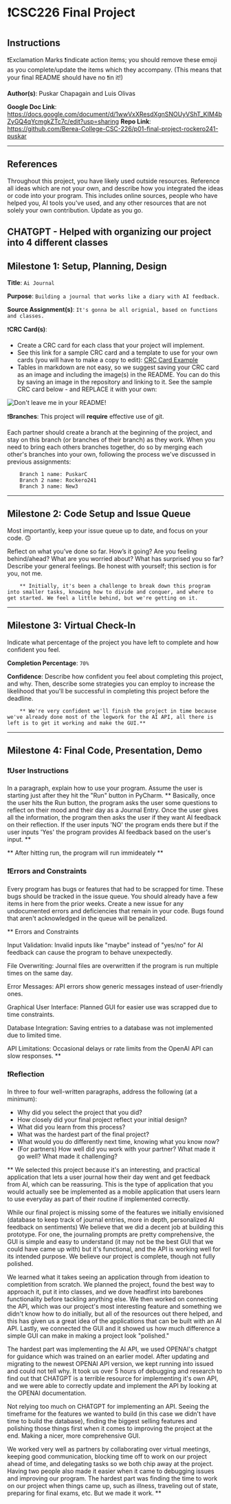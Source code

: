 # ❗CSC226 Final Project

## Instructions

❗️Exclamation Marks ❗️indicate action items; you should remove these emoji as you complete/update the items which 
  they accompany. (This means that your final README should have no ❗️in it!)

**Author(s)**: Puskar Chapagain and Luis Olivas 

**Google Doc Link**: https://docs.google.com/document/d/1wwVxXResdXgnSNOUyVShT_KIM4bZyGQ4qYcmgkZTc7c/edit?usp=sharing
**Repo Link**: https://github.com/Berea-College-CSC-226/p01-final-project-rockero241-puskar

---

## References 
Throughout this project, you have likely used outside resources. Reference all ideas which are not your own, 
and describe how you integrated the ideas or code into your program. This includes online sources, people who have 
helped you, AI tools you've used, and any other resources that are not solely your own contribution. Update as you go.

CHATGPT - Helped with organizing our project into 4 different classes
---

## Milestone 1: Setup, Planning, Design

**Title**: `Ai Journal`

**Purpose**: `Building a journal that works like a diary with AI feedback.`

**Source Assignment(s)**: `It's gonna be all orignial, based on functions and classes.`

❗️**CRC Card(s)**:
  - Create a CRC card for each class that your project will implement.
  - See this link for a sample CRC card and a template to use for your own cards (you will have to make a copy to edit):
    [CRC Card Example](https://docs.google.com/document/d/1JE_3Qmytk_JGztRqkPXWACJwciPH61VCx3idIlBCVFY/edit?usp=sharing)
  - Tables in markdown are not easy, so we suggest saving your CRC card as an image and including the image(s) in the 
    README. You can do this by saving an image in the repository and linking to it. See the sample CRC card below - 
    and REPLACE it with your own:
  
![Don't leave me in your README!](image/crc.png "Image of CRC card as an example. Upload your CRC card(s) in place of this one. ")

❗️**Branches**: This project will **require** effective use of git. 

Each partner should create a branch at the beginning of the project, and stay on this branch (or branches of their 
branch) as they work. When you need to bring each others branches together, do so by merging each other's branches 
into your own, following the process we've discussed in previous assignments: 

```
    Branch 1 name: PuskarC
    Branch 2 name: Rockero241
    Branch 3 name: New3
```
---

## Milestone 2: Code Setup and Issue Queue

Most importantly, keep your issue queue up to date, and focus on your code. 🙃

Reflect on what you’ve done so far. How’s it going? Are you feeling behind/ahead? What are you worried about? 
What has surprised you so far? Describe your general feelings. Be honest with yourself; this section is for you, not me.

```
    ** Initially, it's been a challenge to break down this program into smaller tasks, knowing how to divide and conquer, and where to get started. We feel a little behind, but we're getting on it.
```

---

## Milestone 3: Virtual Check-In

Indicate what percentage of the project you have left to complete and how confident you feel. 

**Completion Percentage**: `70%`

**Confidence**: Describe how confident you feel about completing this project, and why. Then, describe some 
  strategies you can employ to increase the likelihood that you'll be successful in completing this project 
  before the deadline.

```
    ** We're very confident we'll finish the project in time because we've already done most of the legwork for the AI API, all there is left is to get it working and make the GUI.**
```

---

## Milestone 4: Final Code, Presentation, Demo

### ❗User Instructions
In a paragraph, explain how to use your program. Assume the user is starting just after they hit the "Run" button 
in PyCharm. 
    ** Basically, once the user hits the Run button, the program asks the user some questions to reflect on their mood
and their day as a Journal Entry. Once the user gives all the information, the program then asks the user if they want 
AI feedback on their reflection. If the user inputs 'NO' the program ends there but if the user inputs 'Yes' the program 
provides AI feedback based on the user's input. **

** After hitting run, the program will run immideately  **

### ❗Errors and Constraints
Every program has bugs or features that had to be scrapped for time. These bugs should be tracked in the issue queue. 
You should already have a few items in here from the prior weeks. Create a new issue for any undocumented errors and 
deficiencies that remain in your code. Bugs found that aren't acknowledged in the queue will be penalized.

** 
Errors and Constraints

Input Validation:
Invalid inputs like "maybe" instead of "yes/no" for AI feedback can cause the program to behave unexpectedly.

File Overwriting:
Journal files are overwritten if the program is run multiple times on the same day.

Error Messages:
API errors show generic messages instead of user-friendly ones.

Graphical User Interface:
Planned GUI for easier use was scrapped due to time constraints.

Database Integration:
Saving entries to a database was not implemented due to limited time.

API Limitations:
Occasional delays or rate limits from the OpenAI API can slow responses. 
**

### ❗Reflection
In three to four well-written paragraphs, address the following (at a minimum):
- Why did you select the project that you did?
- How closely did your final project reflect your initial design?
- What did you learn from this process?
- What was the hardest part of the final project?
- What would you do differently next time, knowing what you know now?
- (For partners) How well did you work with your partner? What made it go well? What made it challenging?

** 
We selected this project because it's an interesting, and practical application that lets a user journal how their day went and get feedback from AI, which can be reassuring.
This is the type of application that you would actually see be implemented as a mobile application that users learn to use everyday as part of their routine if implemented correctly.

While our final project is missing some of the features we initially envisioned (database to keep track of journal entries, more in depth, personalized AI feedback on sentiments)
We believe that we did a decent job at building this prototype. For one, the journaling prompts are pretty comprehensive, the GUI is simple and easy to understand (it may not be the best
GUI that we could have came up with) but it's functional, and the API is working well for its intended purpose. We believe our project is complete, though not fully polished.

We learned what it takes seeing an application through from ideation to completition from scratch. We planned the project, found the best way to approach it, put it into classes, and
we dove headfirst into barebones functionality before tackling anything else. We then worked on connecting the API, which was our project's most interesting feature and something we didn't
know how to do initially, but all of the resources out there helped, and this has given us a great idea of the applications that can be built with an AI API. Lastly, we connected the GUI
and it showed us how much difference a simple GUI can make in making a project look "polished."

The hardest part was implementing the AI API, we used OPENAI's chatgpt for guidance which was trained on an earlier model. After updating and migrating to the newest OPENAI API version,
we kept running into issued and could not tell why. It took us over 5 hours of debugging and research to find out that CHATGPT is a terrible resource for implementing it's own API, and
we were able to correctly update and implement the API by looking at the OPENAI documentation.

Not relying too much on CHATGPT for implementing an API. Seeing the timeframe for the features we wanted to build (in this case we didn't have time to build the database), finding
the biggest selling features and polishing those things first when it comes to improving the project at the end. Making a nicer, more comprehensive GUI.

We worked very well as partners by collaborating over virtual meetings, keeping good communication, blocking time off to work on our project ahead of time, and delegating tasks so we both
chip away at the project. Having two people also made it easier when it came to debugging issues and improving our program. The hardest part was finding the time to work on our project
when things came up, such as illness, traveling out of state, preparing for final exams, etc. But we made it work.
**
